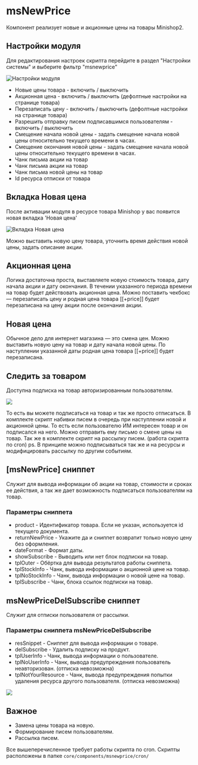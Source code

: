 # msNewPrice

Компонент реализует новые и акционные цены на товары Minishop2.

## Настройки модуля

Для редактирования настроек скрипта перейдите в раздел "Настройки системы" и выберите фильтр "msnewprice"

![Настройки модуля](https://file.modx.pro/files/8/e/0/8e0ea25a467f2f81f0fedde59354b6d6.png)

- Новые цены товара - включить / выключить
- Акционная цена - включить / выключить (дефолтные настройки на странице товара)
- Перезаписать цену - включить / выключить (дефолтные настройки на странице товара)
- Разрешить отправку писем подписавшимся пользователям - включить / выключить
- Смещение начала новой цены - задать смещение начала новой цены относительно текущего времени в часах.
- Смещение окончания новой цены - задать смещение начала новой цены относительно текущего времени в часах.
- Чанк письма акции на товар
- Чанк письма акции на товар
- Чанк письма новой цены на товар
- Id ресурса отписки от товара

## Вкладка Новая цена

После активации модуля в ресурсе товара Minishop у вас появится новая вкладка 'Новая цена'

![Вкладка Новая цена](https://file.modx.pro/files/d/8/4/d841cdfcc5face3d65dddba0cbd50f3d.png)

Можно выставить новую цену товара, уточнить время действия новой цены, задать описание акции.

## Акционная цена

Логика достаточна проста, выставляете новую стоимость товара, дату начала акции и дату окончания.
В течении указанного периода времени на товар будет действовать акционная цена.
Можно поставить чекбокс — перезаписать цену и родная цена товара [[+price]] будет перезаписана на цену акции после окончания акции.

## Новая цена

Обычное дело для интернет магазина — это смена цен. Можно выставить новую цену на товар и дату начала новой цены. По наступлении указанной даты родная цена товара [[+price]] будет перезаписана.

## Cледить за товаром

Доступна подписка на товар авторизированным пользователям.

[![](https://file.modx.pro/files/8/e/4/8e4f296e3c715e9850b4ed133b0b2aa7s.jpg)](https://file.modx.pro/files/8/e/4/8e4f296e3c715e9850b4ed133b0b2aa7.png)

То есть вы можете подписаться на товар и так же просто отписаться.
В комплекте скрипт набивки писем в очередь при наступлении новой и акционной цены. То есть если пользователю ИМ интересен товар и он подписался на него. Можно отправить ему письмо о смене цены на товар.
Так же в комплекте скрипт на рассылку писем. (работа скрипта по cron)
ps. В принципе можно подписываться так же и на ресурсы и модифицировать рассылку по другим событиям.

## [msNewPrice] сниппет

Служит для вывода информации об акции на товар, стоимости и сроках ее действия, а так же дает возможность подписаться пользователям на товар.

### Параметры сниппета

- product - Идентификатор товара. Если не указан, используется id текущего документа.
- returnNewPrice - Укажите да и сниппет возвратит только новую цену без оформления.
- dateFormat - Формат даты.
- showSubscribe - Выводить или нет блок подписки на товар.
- tplOuter - Обёртка для вывода результатов работы сниппета.
- tplStockInfo - Чанк, вывода информации о акционной цене на товар.
- tplNoStockInfo - Чанк, вывода информации о новой цене на товар.
- tplSubscribe - Чанк, блока ссылок подписки на товар.

## msNewPriceDelSubscribe сниппет

Служит для отписки пользователя от рассылки.

### Параметры сниппета msNewPriceDelSubscribe

- resSnippet - Сниппет для вывода информации о товаре.
- delSubscribe - Удалить подписку на продукт.
- tplUserInfo - Чанк, вывода информации о пользователе.
- tplNoUserInfo - Чанк, вывода предупреждения пользователь неавторизован. (отписка невозможна)
- tplNotYourResource - Чанк, вывода предупреждения попытки удаления ресурса другого пользователя. (отписка невозможна)

[![](https://file.modx.pro/files/8/f/d/8fd18ba37c2eb2b55b1611b3a1d8900cs.jpg)](https://file.modx.pro/files/8/f/d/8fd18ba37c2eb2b55b1611b3a1d8900c.png)

## Важное

- Замена цены товара на новую.
- Формирование писем пользователям.
- Рассылка писем.

Все вышеперечисленное требует работы скрипта по cron.
Скрипты расположены в папке `core/components/msnewprice/cron/`
